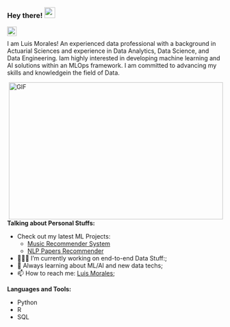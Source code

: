 ### Hey there! <img src="https://media.giphy.com/media/hvRJCLFzcasrR4ia7z/giphy.gif" width="25px">
<a href="https://www.linkedin.com/in/luis-morales-ponce/">
  <img align="left" alt="Luis' LinkdeIN" width="22px" src="https://cdn.jsdelivr.net/npm/simple-icons@v3/icons/linkedin.svg" />
</a>

<br />

I am Luis Morales! An experienced data professional with a background in Actuarial Sciences and experience in Data Analytics, Data Science, and Data Engineering. Iam highly interested in developing machine learning and AI solutions within an MLOps framework. I am committed to advancing my skills and knowledgein the field of Data.

  <img align="right" alt="GIF" src="https://github.com/abhisheknaiidu/abhisheknaiidu/blob/master/code.gif?raw=true" width="500" height="320" />
  
**Talking about Personal Stuffs:**
- Check out my latest ML Projects:
  - [Music Recommender System](https://lewispons-music-recommendation-app-app-v7zlq6.streamlit.app/)
  - [NLP Papers Recommender](https://huggingface.co/spaces/lewispons/GrammarGuru)
- 👨🏽‍💻 I’m currently working on end-to-end Data Stuff:;
- 🌱 Always learning about ML/AI and new data techs; 
- 📫 How to reach me: [Luis Morales](morales_ponce@hotmail.com);

**Languages and Tools:**  
- Python
- R
- SQL
